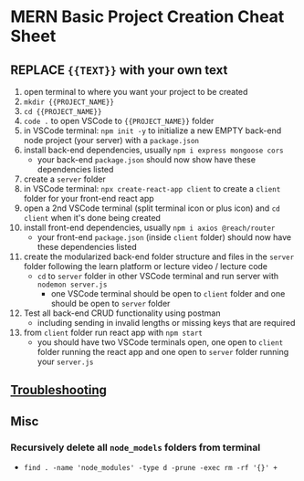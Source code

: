 # MERN Basic Project Creation Cheat Sheet

## REPLACE `{{TEXT}}` with your own text

1. open terminal to where you want your project to be created
2. `mkdir {{PROJECT_NAME}}`
3. `cd {{PROJECT_NAME}}`
4. `code .` to open VSCode to `{{PROJECT_NAME}}` folder
5. in VSCode terminal: `npm init -y` to initialize a new EMPTY back-end node project (your server) with a `package.json`
6. install back-end dependencies, usually `npm i express mongoose cors`
   - your back-end `package.json` should now show have these dependencies listed
7. create a `server` folder
8. in VSCode terminal: `npx create-react-app client` to create a `client` folder for your front-end react app
9. open a 2nd VSCode terminal (split terminal icon or plus icon) and `cd client` when it's done being created
10. install front-end dependencies, usually `npm i axios @reach/router`
    - your front-end `package.json` (inside `client` folder) should now have these dependencies listed
11. create the modularized back-end folder structure and files in the `server` folder following the learn platform or lecture video / lecture code
    - `cd` to `server` folder in other VSCode terminal and run server with `nodemon server.js`
      - one VSCode terminal should be open to `client` folder and one should be open to `server` folder
12. Test all back-end CRUD functionality using postman
    - including sending in invalid lengths or missing keys that are required
13. from `client` folder run react app with `npm start`
    - you should have two VSCode terminals open, one open to `client` folder running the react app and one open to `server` folder running your `server.js`

## [Troubleshooting](https://github.com/TheCodingDojo/student_md_docs/blob/master/CA-OC/mern/troubleshooting.md)

## Misc

### Recursively delete all `node_models` folders from terminal

- `find . -name 'node_modules' -type d -prune -exec rm -rf '{}' +`
